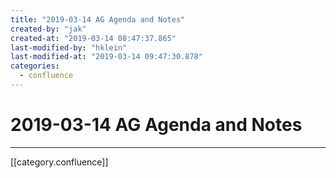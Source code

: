 ```yaml
---
title: "2019-03-14 AG Agenda and Notes"
created-by: "jak"
created-at: "2019-03-14 08:47:37.865"
last-modified-by: "hklein"
last-modified-at: "2019-03-14 09:47:30.878"
categories:
  - confluence
---
```


# 2019-03-14 AG Agenda and Notes


---

[[category.confluence]]
